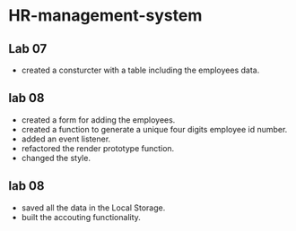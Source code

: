 # HR-management-system
## Lab 07

* created a consturcter with a table including the employees data.

## lab 08

* created a form for adding the employees.
* created a function to generate a unique four digits employee id number.
* added an event listener.
* refactored the render prototype function.
* changed the style.

## lab 08

* saved all the data in the Local Storage.
* built the accouting functionality.